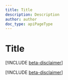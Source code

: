 ```yaml
---
title: Title
description: Description
author: author
doc_type: apiPageType
---
```


# Title

[!INCLUDE [beta-disclaimer](../../includes/beta-disclaimer.md)]

[!INCLUDE [beta-disclaimer](../../includes/beta-disclaimer.md)]
